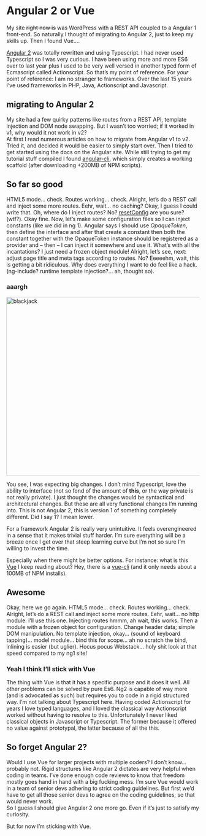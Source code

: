 <!--
  id: 3093
  date: 2016-11-26T09:54:11
  modified: 2017-01-14T13:05:54
  slug: angular-two-versus-vue
  type: post
  excerpt: <p>My site right now is was WordPress with a REST API coupled to a Angular 1 front-end. So naturally I thought of migrating to Angular 2, just to keep my skills up. Then I found Vue&#8230;.</p>
  categories: code, Javascript, rant
  tags: Javascript, frameworks, Angular, Vue
  metaKeyword: Vue
  metaDescription: My site right now is Wordpress with a REST API coupled to a Angular 1 front-end. So naturally I thought of migrating to Angular 2. Then I found Vue.
  inCv: 
  inPortfolio: 
  dateFrom: 
  dateTo: 
-->

# Angular 2 or Vue

<p>My site <del>right now is</del> was WordPress with a REST API coupled to a Angular 1 front-end. So naturally I thought of migrating to Angular 2, just to keep my skills up. Then I found Vue&#8230;.</p>
<p><!--more--></p>
<p><a href="https://angularjs.org/" target="_blank">Angular 2</a> was totally rewritten and using Typescript. I had never used Typescript so I was very curious. I have been using more and more ES6 over to last year plus I used to be very well versed in another typed form of Ecmascript called Actionscript. So that&#8217;s my point of reference. For <i>your</i> point of reference: I am no stranger to frameworks. Over the last 15 years I&#8217;ve used frameworks in PHP, Java, Actionscript and Javascript.</p>
<h2>migrating to Angular 2</h2>
<p>My site had a few quirky patterns like routes from a REST API, template injection and DOM node swapping. But I wasn&#8217;t too worried; if it worked in v1, why would it not work in v2?<br />
At first I read numerous articles on how to migrate from Angular v1 to v2. Tried it, and decided it would be easier to simply start over. Then I tried to get started using the docs on the Angular site. While still trying to get my tutorial stuff compiled I found <a href="https://github.com/angular/angular-cli" target="_blank">angular-cli</a>, which simply creates a working scaffold (after downloading +200MB of NPM scripts).</p>
<h2>So far so good</h2>
<p>HTML5 mode&#8230; check. Routes working&#8230; check. Alright, let&#8217;s do a REST call and inject some more routes. Eehr, wait&#8230; no caching? Okay, I guess I could write that. Oh, where do I inject routes? No? <a href="https://angular.io/docs/ts/latest/api/router/index/Router-class.html#!#resetConfig-anchor" target="_blank">resetConfig</a> are you sure? (wtf?). Okay fine. Now, let&#8217;s make some configuration files so I can inject constants (like we did in ng 1). Angular says I should use <em>OpaqueToken</em>, then define the interface and after that create a constant then both the constant together with the OpaqueToken instance should be registered as a provider and &#8211; then &#8211; I can inject it somewhere and use it. What&#8217;s with all the incantations? I just need a frozen object module! Alright, let&#8217;s see, next: adjust page title and meta tags according to routes. No? Eeeeehm, wait, this is getting a bit ridiculous. Why does everything I want to do feel like a hack. (ng-include? runtime template injection?&#8230; ah, thought so).</p>
<h3>aaargh</h3>
<p><img src="https://res.cloudinary.com/dn1rmdjs5/image/upload/v1566568756/rv/blackjack.jpg" alt="blackjack" width="620" height="465" class="alignnone size-full" srcset="https://ronvalstar.nlhttps://res.cloudinary.com/dn1rmdjs5/image/upload/v1566568756/rv/blackjack.jpg 620w, https://ronvalstar.nlhttps://res.cloudinary.com/dn1rmdjs5/image/upload/v1566568756/rv/blackjack-300x225.jpg 300w" sizes="(max-width: 620px) 100vw, 620px" /></p>
<p>You see, I was expecting big changes. I don&#8217;t mind Typescript, love the ability to interface (not so fond of the amount of <strong>this</strong>, or the way private is not really private). I just thought the changes would be syntactical and architectural changes. But these are all very functional changes I&#8217;m running into. This is not Angular 2, this is version 1 of something completely different. Did I say 1? I mean lower.</p>
<p>For a framework Angular 2 is really very unintuitive. It feels overengineered in a sense that it makes trivial stuff harder. I&#8217;m sure everything will be a breeze once I get over that steep learning curve but I&#8217;m not so sure I&#8217;m willing to invest the time.</p>
<p>Especially when there might be better options. For instance: what is this <a href="https://vuejs.org/" target="_blank">Vue</a> I keep reading about? Hey, there is a <a href="https://github.com/vuejs/vue-cli" target="_blank">vue-cli</a> (and it only needs about a 100MB of NPM installs).</p>
<h2>Awesome</h2>
<p>Okay, here we go again. HTML5 mode&#8230; check. Routes working&#8230; check. Alright, let&#8217;s do a REST call and inject some more routes. Eehr, wait&#8230; no http module. I&#8217;ll use this one. Injecting routes hmmm, ah wait, this works. Then a module with a frozen object for configuration. Change header data; simple DOM manipulation. No template injection, okay&#8230; (sound of keyboard tapping)&#8230; model module&#8230; bind this for scope&#8230; ah no scratch the bind, inlining is easier (but uglier). Hocus pocus Webstack&#8230; holy shit look at that speed compared to my ng1 site!</p>
<h3>Yeah I think I&#8217;ll stick with Vue</h3>
<p>The thing with Vue is that it has a specific purpose and it does it well. All other problems can be solved by pure Es6. Ng2 is capable of way more (and is advocated as such) but requires you to code in a rigid structured way. I&#8217;m not talking about Typescript here. Having coded Actionscript for years I love typed languages, and I loved the classical way Actionscript worked without having to resolve to this. Unfortunately I never liked classical objects in Javascript or Typescript. The former because it offered no value against prototypal, the latter because of all the this.</p>
<h2>So forget Angular 2?</h2>
<p>Would I use Vue for larger projects with multiple coders? I don&#8217;t know&#8230; probably not. Rigid structures like Angular 2 dictates are very helpful when coding in teams. I&#8217;ve done enough code reviews to know that freedom mostly goes hand in hand with a big fucking mess. I&#8217;m sure Vue would work in a team of senior devs adhering to strict coding guidelines. But first we&#8217;d have to get all those senior devs to agree on the coding guidelines, so that would never work.<br />
So I guess I should give Angular 2 one more go. Even if it&#8217;s just to satisfy my curiosity.</p>
<p>But for now I&#8217;m sticking with Vue.</p>